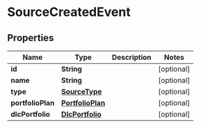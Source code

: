 
# SourceCreatedEvent

## Properties
Name | Type | Description | Notes
------------ | ------------- | ------------- | -------------
**id** | **String** |  |  [optional]
**name** | **String** |  |  [optional]
**type** | [**SourceType**](SourceType.md) |  |  [optional]
**portfolioPlan** | [**PortfolioPlan**](PortfolioPlan.md) |  |  [optional]
**dlcPortfolio** | [**DlcPortfolio**](DlcPortfolio.md) |  |  [optional]



